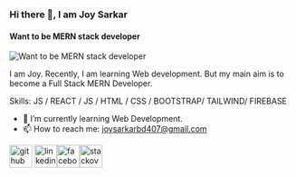 ### Hi there 👋, I am Joy Sarkar
#### Want to be MERN stack developer
![Want to be MERN stack developer](https://user-images.githubusercontent.com/77662668/134035337-de4c3267-4da3-4200-b4e4-773064ec8995.png)

I am Joy. Recently, I am learning Web development. But my main aim is to become a Full Stack MERN Developer.

Skills: JS / REACT / JS / HTML / CSS / BOOTSTRAP/ TAILWIND/ FIREBASE

- 🌱 I’m currently learning Web Development. 
- 📫 How to reach me: joysarkarbd407@gmail.com 


[<img src='https://github.githubassets.com/images/modules/logos_page/Octocat.png' alt='github' height='40'>](https://github.com/https://github.com/JoySarkarMA) [<img src='https://cdn-icons-png.flaticon.com/512/174/174857.png' alt='linkedin' height='40'>](https://www.linkedin.com/in/https://www.linkedin.com/in/joy-sarkar-479496204//)[<img src='https://1000logos.net/wp-content/uploads/2021/04/Facebook-logo.png' alt='facebook' height='40'>](https://www.facebook.com/https://www.facebook.com/joysarkar490/)[<img src='https://upload.wikimedia.org/wikipedia/commons/thumb/e/ef/Stack_Overflow_icon.svg/768px-Stack_Overflow_icon.svg.png' alt='stackoverflow' height='40'>](https://stackoverflow.com/users/16843729/joy-sarkar-ma)  

